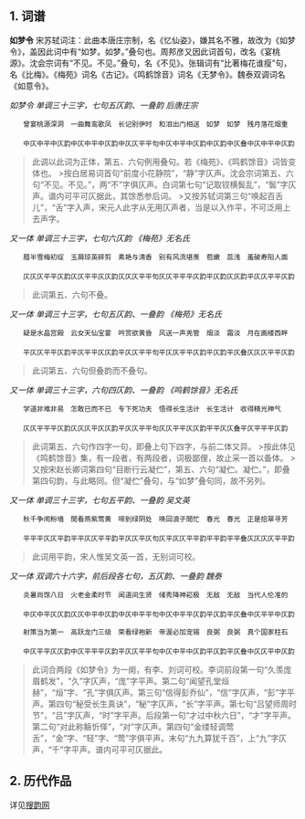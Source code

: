 ## 1. 词谱

**如梦令** 宋苏轼词注：此曲本唐庄宗制，名《忆仙姿》，嫌其名不雅，故改为《如梦令》，盖因此词中有“如梦。如梦。”叠句也。周邦彦又因此词首句，改名《宴桃源》。沈会宗词有“不见。不见。”叠句，名《不见》。张辑词有“比著梅花谁瘦”句，名《比梅》。《梅苑》词名《古记》。《鸣鹤馀音》词名《无梦令》。魏泰双调词名《如意令》。

*如梦令 单调三十三字，七句五仄韵、一叠韵 后唐庄宗* 
```
　　曾宴桃源深洞　一曲舞鸾歌凤　长记别伊时　和泪出门相送　如梦　如梦　残月落花烟重　
　　
　　中仄中平中仄韵中仄中平中仄韵中仄仄平平句中仄中平中仄韵中仄韵中仄叠中仄中平中仄韵
```

>此调以此词为正体，第五、六句例用叠句。若《梅苑》、《鸣鹤馀音》词皆变体也。 >按白居易词首句“前度小花静院”，“静”字仄声。沈会宗词第五、六句“不见。不见。”，两“不”字俱仄声。白词第七句“记取钗横鬓乱”，“鬓”字仄声。谱内可平可仄据此，其馀悉参后词。 >又按苏轼词第三句“唤起百舌儿”，“舌”字入声，宋元人此字从无用仄声者，当是以入作平，不可泛用上去声字。

*又一体 单调三十三字，七句六仄韵 《梅苑》无名氏* 
```
　　腊半雪梅初绽　玉屑琼英碎剪　素艳与清香　别有风流堪羡　苞嫩　蕊浅　羞破寿阳人面　
　　
　　仄仄仄平平仄韵仄仄平平仄仄韵仄仄仄平平句仄仄平平平仄韵平仄韵仄仄韵平仄仄平平仄韵
```

>此词第五、六句不叠。

*又一体 单调三十三字，七句五仄韵、一叠韵 《梅苑》无名氏* 
```
　　疑是水晶宫殿　云女天仙宝宴　吟赏欲黄昏　风送一声羌管　烟淡　霜淡　月在画楼西畔　
　　
　　平仄仄平平仄韵平仄平平仄仄韵平仄仄平平句平仄仄平平仄韵平仄韵平仄叠仄仄仄平平仄韵
```

>此词第五、六句但叠韵而不叠句。

*又一体 单调三十三字，六句四仄韵、一叠韵 《鸣鹤馀音》无名氏* 
```
　　学道非难非易　怎敢已而不已　专下死功夫　悟得长生活计　长生活计　收得精光神气　
　　
　　仄仄平平平仄韵仄仄仄平仄仄韵平仄仄平平句仄仄平平仄仄韵平平仄仄叠平仄平平平仄韵
```

>此词第五、六句作四字一句，即叠上句下四字，与前二体又异。 >按此体见《鸣鹤馀音》集，有一段者，有两段者，词极鄙俚，故止采一首以备体。 >又按宋赵长卿词第四句“目断行云凝伫”，第五、六句“凝伫。凝伫。”，即叠第四句韵，与此略同。但“凝伫”叠句，与“如梦”叠句同，故不另列。

*又一体 单调三十三字，七句五平韵、一叠韵 吴文英*
```
　　秋千争闹粉墙　閒看燕紫莺黄　啼到绿阴处　唤回浪子閒忙　春光　春光　正是拾翠寻芳　
　　
　　平平平仄仄平韵平平仄仄平平韵平仄仄平仄句仄平仄仄平平韵平平韵平平叠仄仄仄仄平平韵
```

>此词用平韵，宋人惟吴文英一首，无别词可校。

*又一体 双调六十六字，前后段各七句，五仄韵、一叠韵 魏泰* 
```
　　炎暑尚馀八日　火老金柔时节　闻道间生贤　储秀降神崧极　无敌　无敌　当代人伦准的　
　　
　　中仄中平仄仄韵仄仄中平中仄韵中仄中平平句中仄中平平仄韵平仄韵平仄叠中仄平平中仄韵

　　射策当为第一　高跃龙门三级　荣看绿袍新　帝渥必加宠锡　良弼　良弼　真个国家柱石　
　　
　　中仄平平仄仄韵中仄平平平仄韵平仄仄平平句中仄中平中仄韵平仄韵平仄叠中仄仄平中仄韵
```

>此词合两段《如梦令》为一阕，有李、刘词可校。李词前段第一句“久羡庞眉鹤发”，“久”字仄声，“庞”字平声。第二句“闻望孔堂烜赫”，“烜”字、“孔”字俱仄声。第三句“信得彭乔仙”，“信”字仄声，“彭”字平声。第四句“秘受长生真诀”，“秘”字仄声，“长”字平声。第七句“吕望师周时节”，“吕”字仄声，“时”字平声。后段第一句“才过中秋六日”，“才”字平声。第二句“对此称觞忻怿”，“对”字仄声。第四句“金缕轻调莺舌”，“金”字、“轻”字、“莺”字俱平声。末句“九九算犹千百”，上“九”字仄声，“千”字平声。谱内可平可仄据此。

## 2. 历代作品
详见[搜韵网](http://sou-yun.com/QueryCiTune.aspx?id=57)
